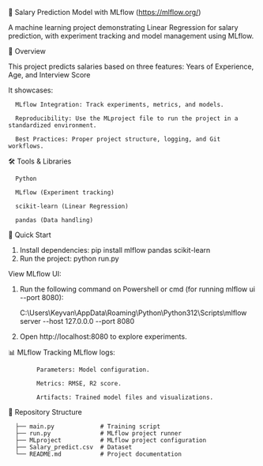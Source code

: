 🚀 Salary Prediction Model with MLflow (https://mlflow.org/)

A machine learning project demonstrating Linear Regression for salary prediction, with experiment tracking and model management using MLflow.


📌 Overview

   This project predicts salaries based on three features: Years of Experience, Age, and Interview Score

   It showcases:

      MLflow Integration: Track experiments, metrics, and models.
      
      Reproducibility: Use the MLproject file to run the project in a standardized environment.
      
      Best Practices: Proper project structure, logging, and Git workflows.
   

🛠️ Tools & Libraries

      Python
      
      MLflow (Experiment tracking)
      
      scikit-learn (Linear Regression)
      
      pandas (Data handling)
   

🚀 Quick Start
   1. Install dependencies:
         pip install mlflow pandas scikit-learn  
   2. Run the project:
         python run.py  

View MLflow UI:

1. Run the following command on Powershell or cmd (for running mlflow ui --port 8080):

   C:\Users\Keyvan\AppData\Roaming\Python\Python312\Scripts\mlflow server --host 127.0.0.0 --port 8080
  
2. Open http://localhost:8080 to explore experiments.
   
📊 MLflow Tracking
         MLflow logs:
         
            Parameters: Model configuration. 
            
            Metrics: RMSE, R2 score.
            
            Artifacts: Trained model files and visualizations.
            
📂 Repository Structure

      ├── main.py             # Training script  
      ├── run.py              # MLflow project runner  
      ├── MLproject           # MLflow project configuration  
      ├── Salary_predict.csv  # Dataset  
      └── README.md           # Project documentation  


